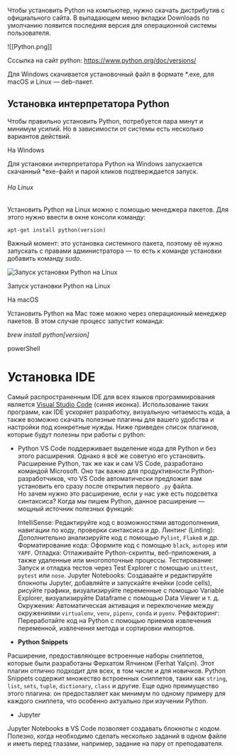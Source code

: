 Чтобы установить Python на компьютер, нужно скачать дистрибутив с официального сайта. В выпадающем меню вкладки Downloads по умолчанию появится последняя версия для операционной системы пользователя.
 
![[Python.png]]

Сссылка на сайт python: https://www.python.org/doc/versions/

Для Windows скачивается установочный файл в формате *.exe, для macOS и Linux — deb-пакет.


## Установка интерпретатора Python

Чтобы правильно установить Python, потребуется пара минут и минимум усилий. Но в зависимости от системы есть несколько вариантов действий.

На Windows

Для установки интерпретатора Python на Windows запускается скачанный *exe-файл и парой кликов подтверждается запуск.

###### На Linux

Установить Python на Linux можно с помощью менеджера пакетов. Для этого нужно ввести в окне консоли команду:  
  
```
apt-get install python(version) 
```
  
Важный момент: это установка системного пакета, поэтому её нужно запускать с правами администратора — то есть к команде установки добавить команду _sudo_.  

![Запуск установки Python на Linux](https://avatars.mds.yandex.net/get-lpc/403342/d79bb25b-77b1-4f3f-9f27-c8f2ac9259f5/width_1280_q70)

Запуск установки Python на Linux

На macOS

Установить Python на Mac тоже можно через операционный менеджер пакетов. В этом случае процесс запустит команда:  
  
_brew install python[version]_

powerShell

# Установка IDE

Самый распространенным IDE для всех языков программирования является [Visual Studio Code](https://code.visualstudio.com/) (синяя иконка). Использование таких программ, как IDE ускоряет разработку, визуальную читаемость кода, а также возможно скачать полезные плагины для вашего удобства и настройки под конкретные нужды. Ниже приведен список плагинов, которые будут полезны при работы с python: 

- Python
VS Code поддерживает выделение кода для Python и без этого расширения. Однако я всё же советую его установить. Расширение Python, так же как и сам VS Code, разработано командой Microsoft. Оно так важно для продуктивности Python-разработчиков, что VS Code автоматически предложит вам установить его сразу после открытия первого `.py` файла.  
Но зачем нужно это расширение, если у нас уже есть подсветка синтаксиса? Когда мы пишем Python, данное расширение — мощный источник полезных функций:  

	IntelliSense: Редактируйте код с возможностями автодополнения, навигации по коду, проверки синтаксиса и др.
	Линтинг (Linting): Дополнительно анализируйте код с помощью `Pylint`, `Flake8` и др.
	Форматирование кода: Оформите код с помощью `black`, `autopep` или `YAPF`.
	Отладка: Отлаживайте Python-скрипты, веб-приложения, а также удаленные или многопоточные процессы.
	Тестирование: Запуск и отладка тестов через Test Explorer с помощью `unittest`, `pytest` или `nose`.
	Jupyter Notebooks: Создавайте и редактируйте блокноты Jupyter, добавляйте и запускайте ячейки (code cells), рисуйте графики, визуализируйте переменные с помощью Variable Explorer, визуализируйте Dataframe с помощью Data Viewer и т. д.
	Окружения: Автоматическая активация и переключение между окружениями `virtualenv`, `venv`, `pipenv`, `conda` и `pyenv`.
	Рефакторинг: Переработайте код на Python с помощью приемов извлечения переменной, извлечения метода и сортировки импортов.

- **Python Snippets** 

Расширение, предоставляющее встроенные наборы сниппетов, которые были разработаны Ферхатом Ялчином (Ferhat Yalçın). Этот плагин отлично подходит для всех, в том числе и для новичков.  Python Snippets содержит множество встроенных сниппетов, таких как `string`, `list`, `sets`, `tuple`, `dictionary`, `class` и другие.  Еще одно преимущество этого плагина: он предоставляет как минимум по одному примеру для каждого сниппета, что особенно актуально при изучении Python.

- Jupyter

Jupyter Notebooks в VS Code позволяет создавать блокноты с кодом. Полезно, когда необходимо сделать несколько заданий в одном файле и иметь перед глазами, например, задание на пару от преподавателя.